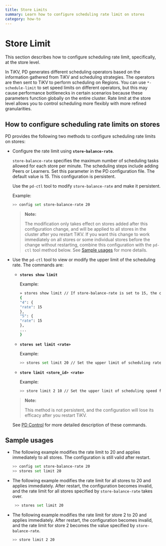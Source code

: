 ```yaml
---
title: Store Limits
summary: Learn how to configure scheduling rate limit on stores
category: how-to
---
```


# Store Limit

This section describes how to configure scheduling rate limit, specifically, at the store level.

In TiKV, PD generates different scheduling operators based on the information gathered from TiKV and scheduling strategies. The operators are then sent to TiKV to perform scheduling on Regions. You can use `*-schedule-limit` to set speed limits on different operators, but this may cause performance bottlenecks in certain scenarios because these parameters function globally on the entire cluster. Rate limit at the store level allows you to control scheduling more flexibly with more refined granularities.

## How to configure scheduling rate limits on stores

PD provides the following two methods to configure scheduling rate limits on stores:

- Configure the rate limit using **`store-balance-rate`**.

    `store-balance-rate` specifies the maximum number of scheduling tasks allowed for each store per minute. The scheduling steps include adding Peers or Learners. Set this parameter in the PD configuration file. The default value is 15. This configuration is persistent.

    Use the `pd-ctl` tool to modify `store-balance-rate` and make it persistent.

    Example:

    ```bash
    >> config set store-balance-rate 20
    ```

    > **Note:**
    >
    > The modification only takes effect on stores added after this configuration change, and will be applied to all stores in the  cluster after you restart TiKV. If you want this change to work  immediately on all stores or some individual stores before the change without restarting, combine this configuration with the `pd-ctl` tool method below. See [Sample usages](#sample-usages) for more details.

- Use the `pd-ctl` tool to view or modify the upper limit of the scheduling rate. The commands are:

    - **`stores show limit`**
        
        Example:

        ```bash
        » stores show limit // If store-balance-rate is set to 15, the corresponding rate for all stores should be 15.
        {
        "4": {
        "rate": 15
        },
        "5": {
        "rate": 15
        },
        ...
        }
        ```
    
    - **`stores set limit <rate>`**

        Example:

        ```bash
        >> stores set limit 20 // Set the upper limit of scheduling rate for all stores to be 20 scheduling tasks per minute.
        ```
    
    - **`store limit <store_id> <rate>`**

        Example:

        ```bash
        >> store limit 2 10 // Set the upper limit of scheduling speed for store 2 to be 10 scheduling tasks per minute.
        ```
    > **Note:**
    >
    > This method is not persistent, and the configuration will lose its efficacy after you restart TiKV.

    See [PD Control](../../reference/tools/pd-control.md) for more detailed description of these commands.

## Sample usages

- The following example modifies the rate limit to 20 and applies immediately to all stores. The configuration is still valid after restart.

    ```bash
    >> config set store-balance-rate 20
    >> stores set limit 20
    ```

- The following example modifies the rate limit for all stores to 20 and applies immediately. After restart, the configuration becomes invalid, and the rate limit for all stores specified by `store-balance-rate` takes over.
    
    ```bash
     >> stores set limit 20
    ```
    
- The following example modifies the rate limit for store 2 to 20 and applies immediately. After restart, the configuration becomes invalid, and the rate limit for store 2 becomes the value specified by  `store-balance-rate`.

    ```bash
    >> store limit 2 20
    ```

